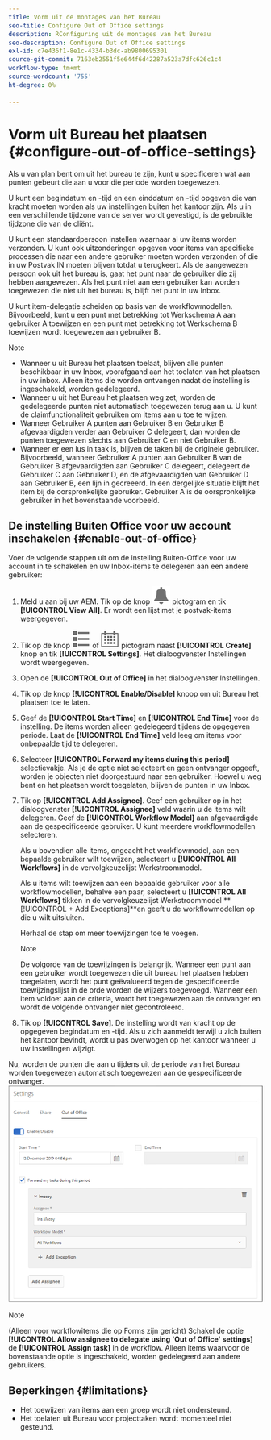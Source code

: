 ```yaml
---
title: Vorm uit de montages van het Bureau
seo-title: Configure Out of Office settings
description: RConfiguring uit de montages van het Bureau
seo-description: Configure Out of Office settings
exl-id: c7e436f1-8e1c-4334-b3dc-ab9800695301
source-git-commit: 7163eb2551f5e644f6d42287a523a7dfc626c1c4
workflow-type: tm+mt
source-wordcount: '755'
ht-degree: 0%

---
```


# Vorm uit Bureau het plaatsen {#configure-out-of-office-settings}

Als u van plan bent om uit het bureau te zijn, kunt u specificeren wat aan punten gebeurt die aan u voor die periode worden toegewezen.

U kunt een begindatum en -tijd en een einddatum en -tijd opgeven die van kracht moeten worden als uw instellingen buiten het kantoor zijn. Als u in een verschillende tijdzone van de server wordt gevestigd, is de gebruikte tijdzone die van de cliënt.

U kunt een standaardpersoon instellen waarnaar al uw items worden verzonden. U kunt ook uitzonderingen opgeven voor items van specifieke processen die naar een andere gebruiker moeten worden verzonden of die in uw Postvak IN moeten blijven totdat u terugkeert. Als de aangewezen persoon ook uit het bureau is, gaat het punt naar de gebruiker die zij hebben aangewezen. Als het punt niet aan een gebruiker kan worden toegewezen die niet uit het bureau is, blijft het punt in uw Inbox.

U kunt item-delegatie scheiden op basis van de workflowmodellen. Bijvoorbeeld, kunt u een punt met betrekking tot Werkschema A aan gebruiker A toewijzen en een punt met betrekking tot Werkschema B toewijzen wordt toegewezen aan gebruiker B.


>[!NOTE]
>
>* Wanneer u uit Bureau het plaatsen toelaat, blijven alle punten beschikbaar in uw Inbox, voorafgaand aan het toelaten van het plaatsen in uw inbox. Alleen items die worden ontvangen nadat de instelling is ingeschakeld, worden gedelegeerd.
>* Wanneer u uit het Bureau het plaatsen weg zet, worden de gedelegeerde punten niet automatisch toegewezen terug aan u. U kunt de claimfunctionaliteit gebruiken om items aan u toe te wijzen.
>* Wanneer Gebruiker A punten aan Gebruiker B en Gebruiker B afgevaardigden verder aan Gebruiker C delegeert, dan worden de punten toegewezen slechts aan Gebruiker C en niet Gebruiker B.
>* Wanneer er een lus in taak is, blijven de taken bij de originele gebruiker. Bijvoorbeeld, wanneer Gebruiker A punten aan Gebruiker B van de Gebruiker B afgevaardigden aan Gebruiker C delegeert, delegeert de Gebruiker C aan Gebruiker D, en de afgevaardigden van Gebruiker D aan Gebruiker B, een lijn in gecreeerd. In een dergelijke situatie blijft het item bij de oorspronkelijke gebruiker. Gebruiker A is de oorspronkelijke gebruiker in het bovenstaande voorbeeld.


## De instelling Buiten Office voor uw account inschakelen {#enable-out-of-office}

Voer de volgende stappen uit om de instelling Buiten-Office voor uw account in te schakelen en uw Inbox-items te delegeren aan een andere gebruiker:

1. Meld u aan bij uw AEM. Tik op de knop ![Inbox](assets/bell.svg) pictogram en tik **[!UICONTROL View All]**. Er wordt een lijst met je postvak-items weergegeven.
1. Tik op de knop ![Kiezer weergeven](assets/viewlist.svg) of ![Kiezer weergeven](assets/calendar.svg) pictogram naast **[!UICONTROL Create]** knop en tik **[!UICONTROL Settings]**. Het dialoogvenster Instellingen wordt weergegeven.
1. Open de **[!UICONTROL Out of Office]** in het dialoogvenster Instellingen.
1. Tik op de knop **[!UICONTROL Enable/Disable]** knoop om uit Bureau het plaatsen toe te laten.
1. Geef de **[!UICONTROL Start Time]**  en **[!UICONTROL End Time]** voor de instelling. De items worden alleen gedelegeerd tijdens de opgegeven periode. Laat de **[!UICONTROL End Time]** veld leeg om items voor onbepaalde tijd te delegeren.
1. Selecteer **[!UICONTROL Forward my items during this period]** selectievakje. Als je de optie niet selecteert en geen ontvanger opgeeft, worden je objecten niet doorgestuurd naar een gebruiker. Hoewel u weg bent en het plaatsen wordt toegelaten, blijven de punten in uw Inbox.
1. Tik op **[!UICONTROL Add Assignee]**. Geef een gebruiker op in het dialoogvenster **[!UICONTROL Assignee]** veld waarin u de items wilt delegeren. Geef de **[!UICONTROL Workflow Model]** aan afgevaardigde aan de gespecificeerde gebruiker. U kunt meerdere workflowmodellen selecteren.

   Als u bovendien alle items, ongeacht het workflowmodel, aan een bepaalde gebruiker wilt toewijzen, selecteert u **[!UICONTROL All Workflows]** in de vervolgkeuzelijst Werkstroommodel. <br>

   Als u items wilt toewijzen aan een bepaalde gebruiker voor alle workflowmodellen, behalve een paar, selecteert u **[!UICONTROL All Workflows]** tikken in de vervolgkeuzelijst Werkstroommodel **[!UICONTROL + Add Exceptions]**en geeft u de workflowmodellen op die u wilt uitsluiten.
   <br>

   Herhaal de stap om meer toewijzingen toe te voegen. <br>

   >[!NOTE]
   >
   >De volgorde van de toewijzingen is belangrijk. Wanneer een punt aan een gebruiker wordt toegewezen die uit bureau het plaatsen hebben toegelaten, wordt het punt geëvalueerd tegen de gespecificeerde toewijzingslijst in de orde worden de wijzers toegevoegd. Wanneer een item voldoet aan de criteria, wordt het toegewezen aan de ontvanger en wordt de volgende ontvanger niet gecontroleerd.

1. Tik op **[!UICONTROL Save]**. De instelling wordt van kracht op de opgegeven begindatum en -tijd. Als u zich aanmeldt terwijl u zich buiten het kantoor bevindt, wordt u pas overwogen op het kantoor wanneer u uw instellingen wijzigt.

Nu, worden de punten die aan u tijdens uit de periode van het Bureau worden toegewezen automatisch toegewezen aan de gespecificeerde ontvanger.
![Buiten kantoor](assets/out-of-office.png)

>[!NOTE]
>
>(Alleen voor workflowitems die op Forms zijn gericht) Schakel de optie **[!UICONTROL Allow assignee to delegate using 'Out of Office' settings]** de **[!UICONTROL Assign task]** in de workflow. Alleen items waarvoor de bovenstaande optie is ingeschakeld, worden gedelegeerd aan andere gebruikers.

## Beperkingen {#limitations}

* Het toewijzen van items aan een groep wordt niet ondersteund.
* Het toelaten uit Bureau voor projecttaken wordt momenteel niet gesteund.
